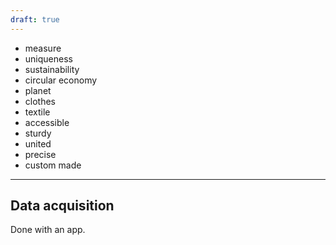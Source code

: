 ```yaml
---
draft: true
---
```


- measure
- uniqueness
- sustainability
- circular economy
- planet
- clothes
- textile
- accessible
- sturdy
- united
- precise
- custom made

---

## Data acquisition

Done with an app. 